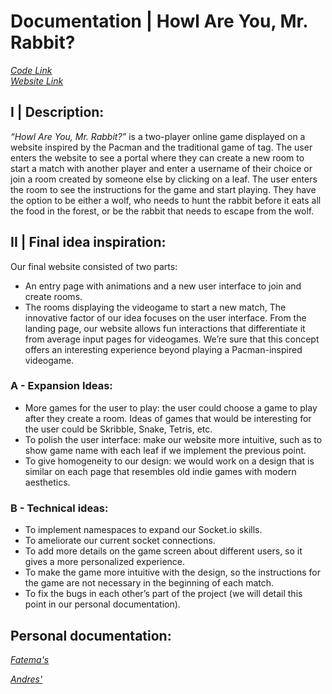 # Documentation | Howl Are You, Mr. Rabbit? 

[_Code Link_](https://github.com/andresugartechea/Project2.git)</br>
[_Website Link_](https://howl-are-you-mr-rabbit.glitch.me)

## I | Description: 

_“Howl Are You, Mr. Rabbit?”_ is a two-player online game displayed on a website inspired by the Pacman and the traditional game of tag. The user enters the website to see a portal where they can create a new room to start a match with another player and enter a username of their choice or join a room created by someone else by clicking on a leaf. The user enters the room to see the instructions for the game and start playing. They have the option to be either a wolf, who needs to hunt the rabbit before it eats all the food in the forest, or be the rabbit that needs to escape from the wolf. 

## II | Final idea inspiration:

Our final website consisted of two parts:
- An entry page with animations and a new user interface to join and create rooms.
- The rooms displaying the videogame to start a new match,
The innovative factor of our idea focuses on the user interface. From the landing page, our website allows fun interactions that differentiate it from average input pages for videogames. We’re sure that this concept offers an interesting experience beyond playing a Pacman-inspired videogame.


### A - Expansion Ideas: 
- More games for the user to play: the user could choose a game to play after they create a room. Ideas of games that would be interesting for the user could be Skribble, Snake, Tetris, etc.
- To polish the user interface: make our website more intuitive, such as to show game name with each leaf if we implement the previous point.
- To give homogeneity to our design: we would work on a design that is similar on each page that resembles old indie games with modern aesthetics.


### B - Technical ideas:
- To implement namespaces to expand our Socket.io skills.
- To ameliorate our current socket connections. 
- To add more details on the game screen about different users, so it gives a more personalized experience.
- To make the game more intuitive with the design, so the instructions for the game are not necessary in the beginning of each match.
- To fix the bugs in each other’s part of the project (we will detail this point in our personal documentation).

## Personal documentation: 

[_Fatema's_](https://github.com/andresugartechea/Project2/blob/main/images/fatema/README.md)

[_Andres'_](https://github.com/andresugartechea/Project2/blob/main/images/Andres/README.md)

